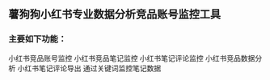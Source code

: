 ## 薯狗狗小红书专业数据分析竞品账号监控工具 

### 主要如下功能：

小红书竞品账号监控
小红书竞品笔记监控
小红书笔记评论监控
小红书竞品数据分析
小红书笔记评论导出
通过关键词监控笔记数据

